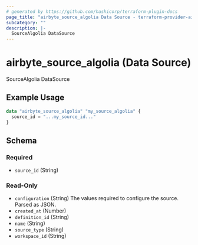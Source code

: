 ```yaml
---
# generated by https://github.com/hashicorp/terraform-plugin-docs
page_title: "airbyte_source_algolia Data Source - terraform-provider-airbyte"
subcategory: ""
description: |-
  SourceAlgolia DataSource
---
```


# airbyte_source_algolia (Data Source)

SourceAlgolia DataSource

## Example Usage

```terraform
data "airbyte_source_algolia" "my_source_algolia" {
  source_id = "...my_source_id..."
}
```

<!-- schema generated by tfplugindocs -->
## Schema

### Required

- `source_id` (String)

### Read-Only

- `configuration` (String) The values required to configure the source. Parsed as JSON.
- `created_at` (Number)
- `definition_id` (String)
- `name` (String)
- `source_type` (String)
- `workspace_id` (String)
